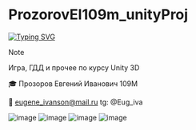 # ProzorovEI109m_unityProj

[![Typing SVG](https://readme-typing-svg.herokuapp.com?font=Fira+Code&pause=1000&center=true&vCenter=true&multiline=true&random=false&width=435&height=70&lines=Unity+3D;%D0%98%D0%B3%D1%80%D0%B0%2C+GDD+%D0%B8+%D0%BF%D1%80%D0%BE%D1%87%D0%B5%D0%B5)](https://git.io/typing-svg)
> [!NOTE]
> Игра, ГДД и прочее по курсу Unity 3D


🎓  Прозоров Евгений Иванович 109М

📧 eugene_ivanson@mail.ru
tg: @Eug_iva

![image](https://github.com/EugIva/ProzorovEI109m_unityProj/assets/152164052/5b40bfe6-ef4f-490b-81d1-ff306f29f785)
![image](https://github.com/EugIva/ProzorovEI109m_unityProj/assets/152164052/75c800ed-96cf-41fd-b64f-f573a41a1b9c)
![image](https://github.com/EugIva/ProzorovEI109m_unityProj/assets/152164052/7c16bf8e-bf3e-4670-bd1f-21cd921ca147)
![image](https://github.com/EugIva/ProzorovEI109m_unityProj/assets/152164052/5431374c-b72c-4a6a-99c4-ea0828561391)


